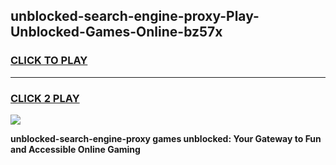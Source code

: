 
## unblocked-search-engine-proxy-Play-Unblocked-Games-Online-bz57x
<h3>
<a href="https://premium76.site?title=unblocked-search-engine-proxy&ref=25A">CLICK TO PLAY</a></h3>
<hr>

<h3>
<a href="https://premium76.site?title=unblocked-search-engine-proxy&ref=25A">CLICK 2 PLAY</a>
  
</h3>

<a href="https://premium76.site?title=unblocked-search-engine-proxy&ref=25A"><img src="https://clearcache.store/games.png"></a>


**unblocked-search-engine-proxy games unblocked: Your Gateway to Fun and Accessible Online Gaming**
